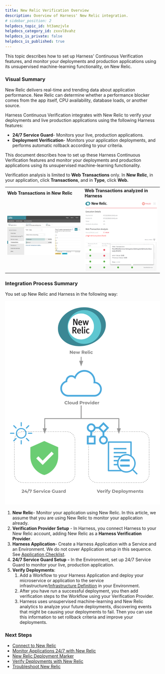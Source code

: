 ```yaml
---
title: New Relic Verification Overview
description: Overview of Harness' New Relic integration.
# sidebar_position: 2
helpdocs_topic_id: ht3amzjvle
helpdocs_category_id: zxxvl8vahz
helpdocs_is_private: false
helpdocs_is_published: true
---
```


This topic describes how to set up Harness' Continuous Verification features, and monitor your deployments and production applications using its unsupervised machine-learning functionality, on New Relic.


### Visual Summary

New Relic delivers real-time and trending data about application performance. New Relic can determine whether a performance blocker comes from the app itself, CPU availability, database loads, or another source.

Harness Continuous Verification integrates with New Relic to verify your deployments and live production applications using the following Harness features:

* **24/7 Service Guard**- Monitors your live, production applications.
* **Deployment Verification**- Monitors your application deployments, and performs automatic rollback according to your criteria.

This document describes how to set up these Harness Continuous Verification features and monitor your deployments and production applications using its unsupervised machine-learning functionality.

Verification analysis is limited to **Web** **Transactions** only. In **New Relic**, in your application, click **Transactions**, and in **Type**, click **Web.**

|  |  |
| --- | --- |
| **Web Transactions in New Relic** | **Web Transactions analyzed in Harness** |
| ![](./static/newrelic-left.png) | ![](./static/newrelic-right.png) |

### Integration Process Summary

You set up New Relic and Harness in the following way:

![](./static/new-relic-verification-overview-35.png)

1. **New Relic**- Monitor your application using New Relic. In this article, we assume that you are using New Relic to monitor your application already.
2. **​Verification Provider Setup** - In Harness, you connect Harness to your New Relic account, adding New Relic as a **Harness Verification Provider**.
3. **Harness Application**- Create a Harness Application with a Service and an Environment. We do not cover Application setup in this sequence. See [Application Checklist](https://docs.harness.io/article/bucothemly-application-configuration).
4. **​24/7 Service Guard Setup** **-** In the Environment, set up 24/7 Service Guard to monitor your live, production application.
5. ​**Verify Deployments**:
	1. Add a Workflow to your Harness Application and deploy your microservice or application to the service infrastructure/[Infrastructure Definition](https://docs.harness.io/article/n39w05njjv-environment-configuration#add_an_infrastructure_definition) in your Environment.
	2. After you have run a successful deployment, you then add verification steps to the Workflow using your Verification Provider.
	3. Harness uses unsupervised machine-learning and New Relic analytics to analyze your future deployments, discovering events that might be causing your deployments to fail. Then you can use this information to set rollback criteria and improve your deployments.

### Next Steps

* [Connect to New Relic](../../new-relic-verification/1-new-relic-connection-setup.md)
* [Monitor Applications 24/7 with New Relic](../../new-relic-verification/2-24-7-service-guard-for-new-relic.md)
* [New Relic Deployment Marker](../../new-relic-verification/3-new-relic-deployment-marker.md)
* [Verify Deployments with New Relic](../../new-relic-verification/4-verify-deployments-with-new-relic.md)
* [Troubleshoot New Relic](../../new-relic-verification/5-troubleshooting-new-relic.md)

